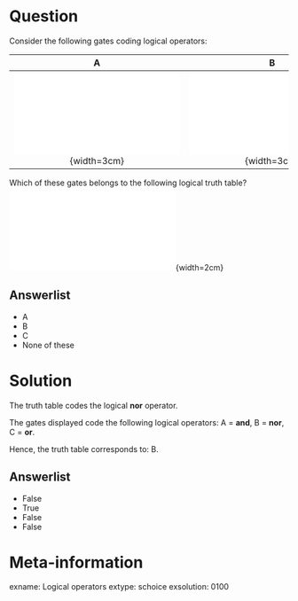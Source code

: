 

Question
========

Consider the following gates coding logical operators:

|              A             |              B             |              C             |
|:--------------------------:|:--------------------------:|:--------------------------:|
| ![](A.pdf){width=3cm} | ![](B.pdf){width=3cm} | ![](C.pdf){width=3cm} |

Which of these gates belongs to the following logical truth table?
\
![](table.pdf){width=2cm}

Answerlist
----------
* A
* B
* C
* None of these


Solution
========

The truth table codes the logical **nor** operator.

The gates displayed code the following logical operators:
A = **and**,
B = **nor**,
C = **or**.

Hence, the truth table corresponds to:
B.

Answerlist
----------
* False
* True
* False
* False


Meta-information
================
exname: Logical operators
extype: schoice
exsolution: 0100
